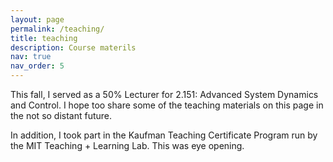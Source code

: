 ```yaml
---
layout: page
permalink: /teaching/
title: teaching
description: Course materils
nav: true
nav_order: 5
---
```


This fall, I served as a 50% Lecturer for 2.151: Advanced System Dynamics and Control. I hope too share some of the teaching materials on this page in the not so distant future. 

In addition, I took part in the Kaufman Teaching Certificate Program run by the MIT Teaching + Learning Lab. This was eye opening. 
